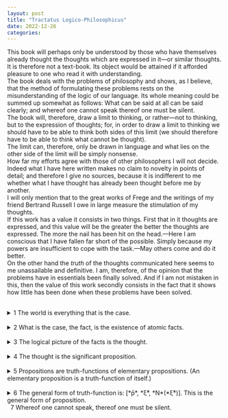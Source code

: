 ```yaml
---
layout: post
title: "Tractatus Logico-Philosophicus"
date: 2022-12-26
categories:
---
```


This book will perhaps only be understood by those who have themselves already thought the thoughts which are expressed in it—or similar thoughts. It is therefore not a text-book. Its object would be attained if it afforded pleasure to one who read it with understanding.  
The book deals with the problems of philosophy and shows, as I believe, that the method of formulating these problems rests on the misunderstanding of the logic of our language. Its whole meaning could be summed up somewhat as follows: What can be said at all can be said clearly; and whereof one cannot speak thereof one must be silent.  
The book will, therefore, draw a limit to thinking, or rather—not to thinking, but to the expression of thoughts; for, in order to draw a limit to thinking we should have to be able to think both sides of this limit (we should therefore have to be able to think what cannot be thought).  
The limit can, therefore, only be drawn in language and what lies on the other side of the limit will be simply nonsense.  
How far my efforts agree with those of other philosophers I will not decide. Indeed what I have here written makes no claim to novelty in points of detail; and therefore I give no sources, because it is indifferent to me whether what I have thought has already been thought before me by another.  
I will only mention that to the great works of Frege and the writings of my friend Bertrand Russell I owe in large measure the stimulation of my thoughts.  
If this work has a value it consists in two things. First that in it thoughts are expressed, and this value will be the greater the better the thoughts are expressed. The more the nail has been hit on the head.—Here I am conscious that I have fallen far short of the possible. Simply because my powers are insufficient to cope with the task.—May others come and do it better.  
On the other hand the *truth* of the thoughts communicated here seems to me unassailable and definitive. I am, therefore, of the opinion that the problems have in essentials been finally solved. And if I am not mistaken in this, then the value of this work secondly consists in the fact that it shows how little has been done when these problems have been solved.  
&nbsp;  
<details><summary markdown='span'> 1  
The world is everything that is the case. </summary><blockquote>
&nbsp;  
<details><summary markdown='span'> 1.1  
The world is the totality of facts, not of things. </summary><blockquote>

<text markdown='span'>&nbsp;  
1.11  
The world is determined by the facts, and by these being *all* the facts.  
&nbsp;  
1.12  
For the totality of facts determines both what is the case, and also all that is not the case.  
&nbsp;  
1.13  
The facts in logical space are the world. </text>

</blockquote>

</details>
&nbsp;  
<details><summary markdown='span'> 1.2  
The world divides into facts. </summary><blockquote>

<text markdown='span'>&nbsp;  
1.21  
Any one can either be the case or not be the case, and everything else remain the same. </text>

</blockquote>

</details>

</blockquote>

</details>
&nbsp;  
<details><summary markdown='span'> 2  
What is the case, the fact, is the existence of atomic facts. </summary><blockquote>
&nbsp;  
<details><summary markdown='span'> 2.0 </summary><blockquote>



</blockquote>

</details>
&nbsp;  
<details><summary markdown='span'> 2.1  
We make to ourselves pictures of facts. </summary><blockquote>



</blockquote>

</details>
&nbsp;  
<details><summary markdown='span'> 2.2  
The picture has the logical form of representation in common with what it pictures. </summary><blockquote>



</blockquote>

</details>

</blockquote>

</details>
&nbsp;  
<details><summary markdown='span'> 3  
The logical picture of the facts is the thought. </summary><blockquote>
&nbsp;  
<details><summary markdown='span'> 3.0 </summary><blockquote>



</blockquote>

</details>
&nbsp;  
<details><summary markdown='span'> 3.1  
In the proposition the thought is expressed perceptibly through the senses. </summary><blockquote>



</blockquote>

</details>
&nbsp;  
<details><summary markdown='span'> 3.2  
In propositions thoughts can be so expressed that to the objects of the thoughts correspond the elements of the propositional sign. </summary><blockquote>



</blockquote>

</details>
&nbsp;  
<details><summary markdown='span'>3.3  
Only the proposition has sense; only in the context of a proposition has a name meaning. </summary><blockquote>



</blockquote>

</details>
&nbsp;  
<details><summary markdown='span'> 3.4  
The proposition determines a place in logical space: the existence of this logical place is guaranteed by the existence of the constituent parts alone, by the existence of the significant proposition. </summary><blockquote>



</blockquote>

</details>
&nbsp;  
<text markdown='span'>&nbsp;  
3.5  
The applied, thought, propositional sign is the thought. </text>

</blockquote>

</details>
&nbsp;  
<details><summary markdown='span'> 4  
The thought is the significant proposition. </summary><blockquote>
&nbsp;  
<details><summary markdown='span'> 4.0 </summary><blockquote>



</blockquote>

</details>
&nbsp;  
<details><summary markdown='span'> 4.1  
A proposition presents the existence and nonexistence of atomic facts. </summary><blockquote>



</blockquote>

</details>
&nbsp;  
<details><summary markdown='span'> 4.2  
The sense of a proposition is its agreement and disagreement with the possibilities of the existence and non-existence of the atomic facts. </summary><blockquote>



</blockquote>

</details>
&nbsp;  
<details><summary markdown='span'> 4.3  
The truth-possibilities of the elementary propositions mean the possibilities of the existence and non-existence of the atomic facts. </summary><blockquote>



</blockquote>

</details>
&nbsp;  
<details><summary markdown='span'> 4.4  
A proposition is the expression of agreement and disagreement with the truth-possibilities of the elementary propositions. </summary><blockquote>



</blockquote>

</details>
&nbsp;  
<details><summary markdown='span'> 4.5  
Now it appears to be possible to give the most general form of proposition; *i*.*e*. to give a description of the propositions of some one sign language, so that every possible sense can be expressed by a symbol, which falls under the description, and so that every symbol which falls under the description can express a sense, if the meanings of the names are chosen accordingly.  
It is clear that in the description of the most general form of proposition only what is essential to it may be described—otherwise it would not be the most general form.  
That there is a general form is proved by the fact that there cannot be a proposition whose form could not have been foreseen (*i*.*e*. constructed). The general form of proposition is: Such and such is the case.  </summary><blockquote>



</blockquote>

</details>

</blockquote>

</details>
&nbsp;  
<details><summary markdown='span'> 5  
Propositions are truth-functions of elementary propositions.  
(An elementary proposition is a truth-function of itself.) </summary><blockquote>
&nbsp;  
<details><summary markdown='span'> 5.0 </summary><blockquote>



</blockquote>

</details>
&nbsp;  
<details><summary markdown='span'> 5.1  
The truth-functions can be ordered in series.  
That is the foundation of the theory of probability. </summary><blockquote>



</blockquote>

</details>
&nbsp;  
<details><summary markdown='span'> 5.2  
The structures of propositions stand to one another in internal relations. </summary><blockquote>



</blockquote>

</details>
&nbsp;  
<details><summary markdown='span'> 5.3  
All propositions are results of truth-operations on the elementary propositions.  
The truth-operation is the way in which a truth-function arises from elementary propositions.  
According to the nature of truth-operations, in the same way as out of elementary propositions arise their truth-functions, from truth-functions arises a new one. Every truth-operation creates from truth-functions of elementary propositions another truth-function of elementary propositions, *i*.*e*. a proposition. The result of every truth-operation on the results of truth-operations on elementary propositions is also the result of *one* truth-operation on elementary propositions.  
Every proposition is the result of truth-operations on elementary propositions. </summary><blockquote>



</blockquote>

</details>
&nbsp;  
<details><summary markdown='span'> 5.4  
Here it becomes clear that there are no such things as "logical objects" or "logical constants" (in the sense of Frege and Russell). </summary><blockquote>



</blockquote>

</details>
&nbsp;  
<details><summary markdown='span'> 5.5  
Every truth-function is a result of the successive application of the operation (- - - - -T)(*ξ*,....) to elementary propositions.  
This operation denies all the propositions in the right-hand bracket and I call it the negation of these propositions. </summary><blockquote>



</blockquote>

</details>
&nbsp;  
<details><summary markdown='span'> 5.6   
*The limits of my language* mean the limits of my world. </summary><blockquote>



</blockquote>

</details>

</blockquote>

</details>
&nbsp;  
<details><summary markdown='span'> 6  
The general form of truth-function is: [*p̄*, *ξ̄*, *N*(*ξ̄*)].  
This is the general form of proposition. </summary><blockquote>
&nbsp;  
<details><summary markdown='span'> 6.0 </summary><blockquote>



</blockquote>

</details>
&nbsp;  
<details><summary markdown='span'> 6.1  
The propositions of logic are tautologies. </summary><blockquote>



</blockquote>

</details>
&nbsp;  
<details><summary markdown='span'> 6.2  
Mathematics is a logical method.  
The propositions of mathematics are equations, and therefore pseudo-propositions. </summary><blockquote>



</blockquote>

</details>
&nbsp;  
<details><summary markdown='span'> 6.3  
Logical research means the investigation of *all regularity*. And outside logic all is accident. </summary><blockquote>



</blockquote>

</details>
&nbsp;  
<details><summary markdown='span'> 6.4  
All propositions are of equal value. </summary><blockquote>



</blockquote>

</details>
&nbsp;  
<details><summary markdown='span'> 6.5  
For an answer which cannot be expressed the question too cannot be expressed.  *The riddle* does not exist.  
If a question can be put at all, then it *can* also be answered. </summary><blockquote>



</blockquote>

</details>

</blockquote>

</details>
&nbsp;  
<text markdown='span'> 7  
Whereof one cannot speak, thereof one must be silent. </text>